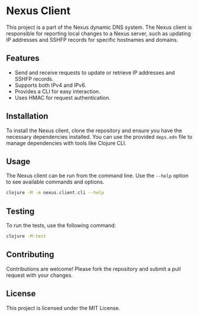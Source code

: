 # Nexus Client

This project is a part of the Nexus dynamic DNS system. The Nexus client is responsible for reporting local changes to a Nexus server, such as updating IP addresses and SSHFP records for specific hostnames and domains.

## Features

- Send and receive requests to update or retrieve IP addresses and SSHFP records.
- Supports both IPv4 and IPv6.
- Provides a CLI for easy interaction.
- Uses HMAC for request authentication.

## Installation

To install the Nexus client, clone the repository and ensure you have the necessary dependencies installed. You can use the provided `deps.edn` file to manage dependencies with tools like Clojure CLI.

## Usage

The Nexus client can be run from the command line. Use the `--help` option to see available commands and options.

```bash
clojure -M -m nexus.client.cli --help
```

## Testing

To run the tests, use the following command:

```bash
clojure -M:test
```

## Contributing

Contributions are welcome! Please fork the repository and submit a pull request with your changes.

## License

This project is licensed under the MIT License.
